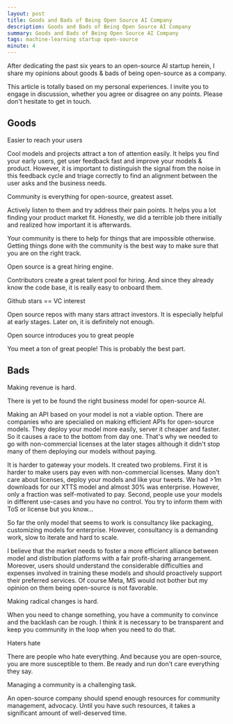 ```yaml
---
layout: post
title: Goods and Bads of Being Open Source AI Company
description: Goods and Bads of Being Open Source AI Company
summary: Goods and Bads of Being Open Source AI Company
tags: machine-learning startup open-source
minute: 4
---
```


After dedicating the past six years to an open-source AI startup herein, I share my opinions about goods & bads of being open-source as a company.

This article is totally based on my personal experiences. I invite you to engage in discussion, whether you agree or disagree on any points. Please don't hesitate to get in touch.

## Goods

Easier to reach your users

Cool models and projects attract a ton of attention easily. It helps you find your early users, get user feedback fast and improve your models & product. However, it is important to distinguish the signal from the noise in this feedback cycle and triage correctly to find an alignment between the user asks and the business needs.

Community is everything for open-source, greatest asset.

Actively listen to them and try address their pain points. It helps you a lot finding your product market fit. Honestly, we did a terrible job there initially and realized how important it is afterwards.

Your community is there to help for things that are impossible otherwise. Getting things done with the community is the best way to make sure that you are on the right track.

Open source is a great hiring engine.

Contributors create a great talent pool for hiring. And since they already know the code base, it is really easy to onboard them.

Github stars == VC interest

Open source repos with many stars attract investors. It is especially helpful at early stages. Later on, it is definitely not enough.

Open source introduces you to great people

You meet a ton of great people! This is probably the best part.

## Bads

Making revenue is hard.

There is yet to be found the right business model for open-source AI.

Making an API based on your model is not a viable option. There are companies who are specialied on making efficient APIs for open-source models. They deploy your model more easily, server it cheaper and faster.  So it causes a race to the bottom from day one. That's why we needed to go with non-commercial licenses at the later stages although it didn't stop many of them deploying our models without paying.

It is harder to gateway your models. It created two problems. First it is harder to make users pay even with non-commercial licenses. Many don't care about licenses, deploy your models and like your tweets. We had >1m downloads for our XTTS model and almost 30% was enterprise. However, only a fraction was self-motivated to pay. Second, people use your models in different use-cases and you have no control. You try to inform them with ToS or license but you know...

So far the only model that seems to work is consultancy like packaging, customizing models for enterprise. However, consultancy is a demanding work, slow to iterate and hard to scale.

I believe that the market needs to foster a more efficient alliance between model and distribution platforms with a fair profit-sharing arrangement. Moreover, users should understand the considerable difficulties and expenses involved in training these models and should proactively support their preferred services. Of course Meta, MS would not bother but my opinion on them being open-source is not favorable.

Making radical changes is hard.

When you need to change something, you have a community to convince and the backlash can be rough. I think it is necessary to be transparent and keep you community in the loop when you need to do that.

Haters hate

There are people who hate everything. And because you are open-source, you are more susceptible to them. Be ready and run don't care everything they say.

Managing a community is a challenging task.

An open-source company should spend enough resources for community management, advocacy. Until you have such resources, it takes a significant amount of well-deserved time.
